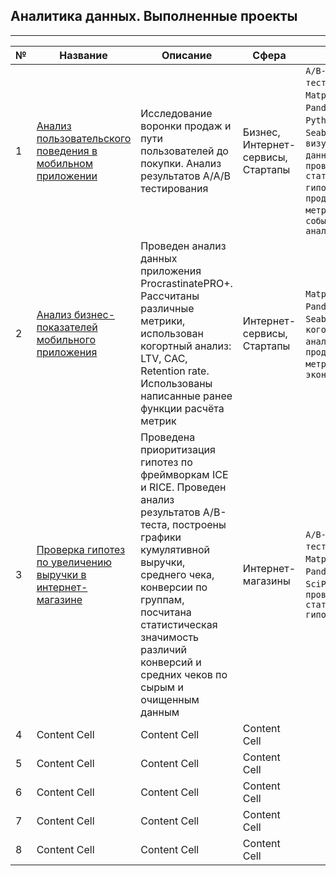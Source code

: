 


## Аналитика данных. Выполненные проекты
___

| №  | Название | Описание | Сфера | Стек 
| ------------- | ------------- | ------------- | ------------- | ------------- |
| 1  | [Анализ пользовательского поведения в мобильном приложении](https://github.com/chursinio/projects/tree/main/aab_test_events)  | Исследование воронки продаж и пути пользователей до покупки. Анализ результатов А/А/В тестирования  | Бизнес, Интернет-сервисы, Стартапы  | `A/B-тестирование`, `Matplotlib` , `Pandas`, `Plotly`, `Python`, `Seaborn`, `визуализация данных`, `проверка статистических гипотез`, `продуктовые метрики`, `событийная аналитика` |
| 2  | [Анализ бизнес-показателей мобильного приложения](https://github.com/chursinio/projects/tree/main/marketing_research) | Проведен анализ данных приложения ProcrastinatePRO+. Рассчитаны различные метрики, использован когортный анализ: LTV, CAC, Retention rate. Использованы написанные ранее функции расчёта метрик | Интернет-сервисы, Стартапы  | `Matplotlib`, `Pandas`, `Python`, `Seaborn`, `когортный анализ`, `продуктовые метрики`, `юнит-экономика`|
| 3  | [Проверка гипотез по увеличению выручки в интернет-магазине](https://github.com/chursinio/projects/tree/main/ab_test_app)  | Проведена приоритизация гипотез по фреймворкам ICE и RICE. Проведен анализ результатов A/B-теста, построены графики кумулятивной выручки, среднего чека, конверсии по группам, посчитана статистическая значимость различий конверсий и средних чеков по сырым и очищенным данным | Интернет-магазины | `A/B-тестирование`, `Matplotlib`, `Pandas`, `Python`, `SciPy`, `проверка статистических гипотез`
| 4  | Content Cell  | Content Cell  | Content Cell  |
| 5  | Content Cell  | Content Cell  | Content Cell  |
| 6  | Content Cell  | Content Cell  | Content Cell  |
| 7  | Content Cell  | Content Cell  | Content Cell  |
| 8  | Content Cell  | Content Cell  | Content Cell  |
